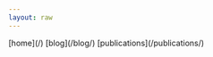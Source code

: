 ```yaml
---
layout: raw
---
```

<div class="navbar">
[home](/)
[blog](/blog/)
[publications](/publications/)
</div>
